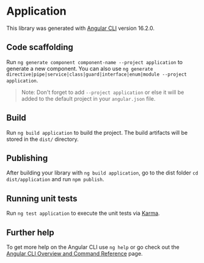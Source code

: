 # Application

This library was generated with [Angular CLI](https://github.com/angular/angular-cli) version 16.2.0.

## Code scaffolding

Run `ng generate component component-name --project application` to generate a new component. You can also use `ng generate directive|pipe|service|class|guard|interface|enum|module --project application`.
> Note: Don't forget to add `--project application` or else it will be added to the default project in your `angular.json` file. 

## Build

Run `ng build application` to build the project. The build artifacts will be stored in the `dist/` directory.

## Publishing

After building your library with `ng build application`, go to the dist folder `cd dist/application` and run `npm publish`.

## Running unit tests

Run `ng test application` to execute the unit tests via [Karma](https://karma-runner.github.io).

## Further help

To get more help on the Angular CLI use `ng help` or go check out the [Angular CLI Overview and Command Reference](https://angular.io/cli) page.
